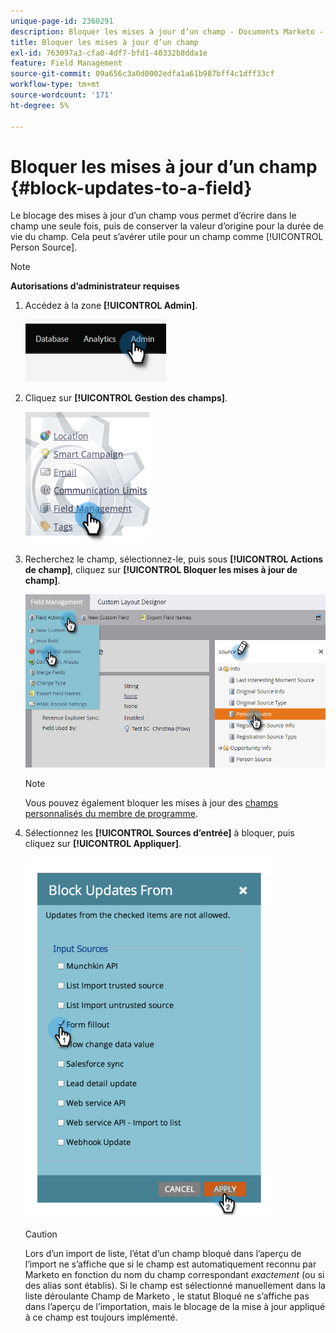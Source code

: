 ```yaml
---
unique-page-id: 2360291
description: Bloquer les mises à jour d’un champ - Documents Marketo - Documentation du produit
title: Bloquer les mises à jour d’un champ
exl-id: 763097a3-cfa0-4df7-bfd1-40332b8dda1e
feature: Field Management
source-git-commit: 09a656c3a0d0002edfa1a61b987bff4c1dff33cf
workflow-type: tm+mt
source-wordcount: '171'
ht-degree: 5%

---
```


# Bloquer les mises à jour d’un champ {#block-updates-to-a-field}

Le blocage des mises à jour d’un champ vous permet d’écrire dans le champ une seule fois, puis de conserver la valeur d’origine pour la durée de vie du champ. Cela peut s’avérer utile pour un champ comme [!UICONTROL Person Source].

>[!NOTE]
>
>**Autorisations d’administrateur requises**

1. Accédez à la zone **[!UICONTROL Admin]**.

   ![](assets/block-updates-to-a-field-1.png)

1. Cliquez sur **[!UICONTROL Gestion des champs]**.

   ![](assets/block-updates-to-a-field-2.png)

1. Recherchez le champ, sélectionnez-le, puis sous **[!UICONTROL Actions de champ]**, cliquez sur **[!UICONTROL Bloquer les mises à jour de champ]**.

   ![](assets/block-updates-to-a-field-3.png)

   >[!NOTE]
   >
   >Vous pouvez également bloquer les mises à jour des [champs personnalisés du membre de programme](/help/marketo/product-docs/core-marketo-concepts/programs/working-with-programs/program-member-custom-fields.md).

1. Sélectionnez les **[!UICONTROL Sources d’entrée]** à bloquer, puis cliquez sur **[!UICONTROL Appliquer]**.

   ![](assets/block-updates-to-a-field-4.png)

   >[!CAUTION]
   >
   >Lors d’un import de liste, l’état d’un champ bloqué dans l’aperçu de l’import ne s’affiche que si le champ est automatiquement reconnu par Marketo en fonction du nom du champ correspondant _exactement_ (ou si des alias sont établis). Si le champ est sélectionné manuellement dans la liste déroulante Champ de Marketo , le statut Bloqué ne s’affiche pas dans l’aperçu de l’importation, mais le blocage de la mise à jour appliqué à ce champ est toujours implémenté.
